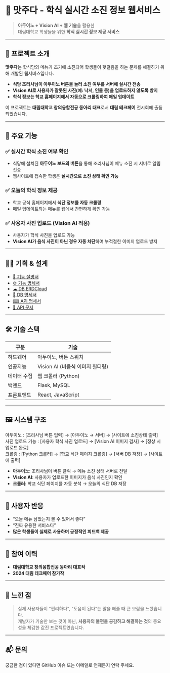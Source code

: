 # 🍱 맛주다 - 학식 실시간 소진 정보 웹서비스

> **아두이노 + Vision AI + 웹 기술**을 활용한  
> 대림대학교 학생들을 위한 **학식 실시간 정보 제공 서비스**

---

## 📌 프로젝트 소개

**맛주다**는 학식당의 메뉴가 조기에 소진되어 학생들이 헛걸음을 하는 문제를 해결하기 위해 개발된 웹서비스입니다.

- **식당 조리사님이 아두이노 버튼을 눌러 소진 여부를 서버에 실시간 전송**
- **Vision AI로 사용자가 잘못된 사진(예: 낙서, 인물 등)을 업로드하지 않도록 방지**
- **학식 정보는 학교 홈페이지에서 자동으로 크롤링하여 매일 업데이트**

이 프로젝트는 **대림대학교 창의융합전공 동아리 대표**로서 **대림 테크페어** 전시회에 출품되었습니다.

---

## 🎯 주요 기능

### ✅ 실시간 학식 소진 여부 확인
- 식당에 설치된 **아두이노 보드의 버튼**을 통해 조리사님이 메뉴 소진 시 서버로 알림 전송
- 웹사이트에 접속한 학생은 **실시간으로 소진 상태 확인 가능**

### ✅ 오늘의 학식 정보 제공
- 학교 공식 홈페이지에서 **식단 정보를 자동 크롤링**
- 매일 업데이트되는 메뉴를 웹에서 간편하게 확인 가능

### ✅ 사용자 사진 업로드 (Vision AI 적용)
- 사용자가 학식 사진을 업로드 가능
- **Vision AI가 음식 사진이 아닌 경우 자동 차단**하여 부적절한 이미지 업로드 방지

---

## 👩‍💻 기획 & 설계

- [📄 기능 설명서](http://heliotrope-mandible-d59.notion.site/1d7021f660718008837cf7c521b17168?pvs=74)
- [⚙ 기능 명세서](https://heliotrope-mandible-d59.notion.site/1d7021f6607180d19e30dc63f9b421c2?pvs=74)
- [☁ DB ERDCloud](https://www.erdcloud.com/d/vtSNbp6MYKXPSsuxQ)
- [📒 DB 명세서](https://heliotrope-mandible-d59.notion.site/DB-1d7021f6607180c7b775d25dd1ea1388?pvs=74)
- [⌨ API 명세서](https://heliotrope-mandible-d59.notion.site/API-8fb8ae7ec3a14f14a24273cbc6744ad1)
- [💾 API 문서](https://heliotrope-mandible-d59.notion.site/API-1d7021f660718090a3f5fe8382e8da43)

---

## 🛠️ 기술 스택

| 구분 | 기술 |
|------|------|
| 하드웨어 | 아두이노, 버튼 스위치 |
| 인공지능 | Vision AI (비음식 이미지 필터링) |
| 데이터 수집 | 웹 크롤러 (Python) |
| 백엔드 | Flask, MySQL |
| 프론트엔드 | React, JavaScript |

---

## 🖼️ 시스템 구조

아두이노 : [조리사님 버튼 입력] → [아두이노 → 서버] → [사이트에 소진상태 출력]  
사진 업로드 기능 : [사용자 학식 사진 업로드] → [Vision AI 이미지 검사]  → [정상 시 업로드 완료]  
크롤링 : [Python 크롤러] → [학교 식단 페이지 크롤링] → [서버 DB 저장] → [사이트에 출력]  


- **아두이노**: 조리사님이 버튼 클릭 → 메뉴 소진 상태 서버로 전달
- **Vision AI**: 사용자가 업로드한 이미지가 음식 사진인지 확인
- **크롤러**: 학교 식단 페이지를 자동 분석 → 오늘의 식단 DB 저장

---

## 💬 사용자 반응

- “오늘 메뉴 남았는지 볼 수 있어서 좋다”
- “진짜 유용한 서비스다”
- **많은 학생들이 실제로 사용하며 긍정적인 피드백 제공**

---

## 🏫 참여 이력

- **대림대학교 창의융합전공 동아리 대표작**
- **2024 대림 테크페어 참가작**

---

## 🙌 느낀 점

> 실제 사용자들이 "편리하다", "도움이 된다"는 말을 해줄 때 큰 보람을 느꼈습니다.  
> 개발자가 기술만 보는 것이 아닌, **사용자의 불편을 공감하고 해결하는 것**의 중요성을 체감한 값진 프로젝트였습니다.

---

## 📬 문의

궁금한 점이 있다면 GitHub 이슈 또는 이메일로 언제든지 연락 주세요.
